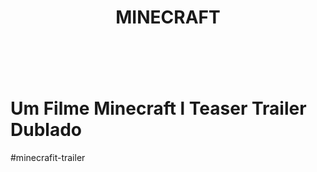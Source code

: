 # <header>MINECRAFT</header>


<h1>Um Filme Minecraft l Teaser Trailer Dublado </h1>
#minecrafit-trailer
